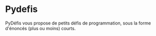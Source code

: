 # Pydefis

PyDéfis vous propose de petits défis de programmation, sous la forme d'énoncés (plus ou moins) courts.
